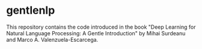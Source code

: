 # gentlenlp

This repository contains the code introduced in the book "Deep Learning for Natural Language Processing: A Gentle Introduction" by Mihai Surdeanu and Marco A. Valenzuela-Escarcega.

